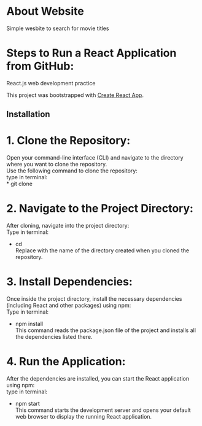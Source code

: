 # About Website
<p>Simple wesbite to search for movie titles</p>

# Steps to Run a React Application from GitHub:
React.js web development practice

This project was bootstrapped with [Create React App](https://github.com/facebook/create-react-app).

## Installation
# 1. Clone the Repository:
<p>Open your command-line interface (CLI) and navigate to the directory where you want to clone the repository.<br>
Use the following command to clone the repository:<br>
 type in terminal:<br>
* git clone <https://github.com/shakeel159/React.js_practice></https:><br>

# 2. Navigate to the Project Directory:
After cloning, navigate into the project directory:<br>
 Type in terminal:<br>
* cd <project-directory><br>
Replace <project-directory> with the name of the directory created when you cloned the repository.<br>

# 3. Install Dependencies:
Once inside the project directory, install the necessary dependencies (including React and other packages) using npm:<br>
 Type in terminal:<br>
* npm install<br>
This command reads the package.json file of the project and installs all the dependencies listed there.<br>

# 4. Run the Application:<br>
After the dependencies are installed, you can start the React application using npm:<br>
 type in terminal:<br>
* npm start<br>
This command starts the development server and opens your default web browser to display the running React application.<br></p>


